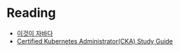 # Reading


- [이것이 자바다](./thisIsJava/README.md)
- [Certified Kubernetes Administrator(CKA) Study Guide](./CKA/README.md)
